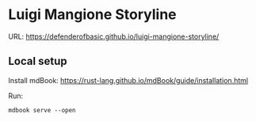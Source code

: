 # Luigi Mangione Storyline

URL: https://defenderofbasic.github.io/luigi-mangione-storyline/


## Local setup

Install mdBook: https://rust-lang.github.io/mdBook/guide/installation.html

Run:

```
mdbook serve --open
```

